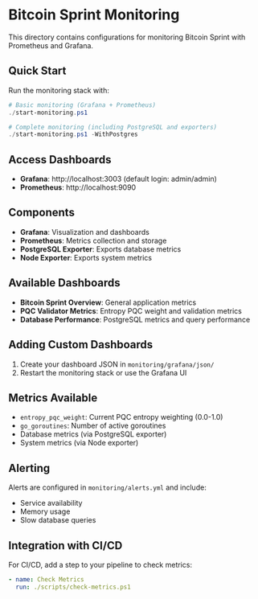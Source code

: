 # Bitcoin Sprint Monitoring

This directory contains configurations for monitoring Bitcoin Sprint with Prometheus and Grafana.

## Quick Start

Run the monitoring stack with:

```powershell
# Basic monitoring (Grafana + Prometheus)
./start-monitoring.ps1

# Complete monitoring (including PostgreSQL and exporters)
./start-monitoring.ps1 -WithPostgres
```

## Access Dashboards

- **Grafana**: http://localhost:3003 (default login: admin/admin)
- **Prometheus**: http://localhost:9090

## Components

- **Grafana**: Visualization and dashboards
- **Prometheus**: Metrics collection and storage
- **PostgreSQL Exporter**: Exports database metrics
- **Node Exporter**: Exports system metrics

## Available Dashboards

- **Bitcoin Sprint Overview**: General application metrics
- **PQC Validator Metrics**: Entropy PQC weight and validation metrics
- **Database Performance**: PostgreSQL metrics and query performance

## Adding Custom Dashboards

1. Create your dashboard JSON in `monitoring/grafana/json/`
2. Restart the monitoring stack or use the Grafana UI

## Metrics Available

- `entropy_pqc_weight`: Current PQC entropy weighting (0.0-1.0)
- `go_goroutines`: Number of active goroutines
- Database metrics (via PostgreSQL exporter)
- System metrics (via Node exporter)

## Alerting

Alerts are configured in `monitoring/alerts.yml` and include:

- Service availability
- Memory usage
- Slow database queries

## Integration with CI/CD

For CI/CD, add a step to your pipeline to check metrics:

```yaml
- name: Check Metrics
  run: ./scripts/check-metrics.ps1
```
